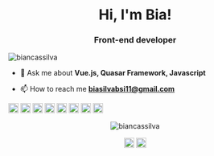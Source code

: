 <h1 align="center">Hi, I'm Bia!</h1>
<h3 align="center">Front-end developer</h3>
<p align="left"> <img src="https://komarev.com/ghpvc/?username=biancassilva" alt="biancassilva" /> </p>

- 💬 Ask me about **Vue.js, Quasar Framework, Javascript**

- 📫 How to reach me **biasilvabsi11@gmail.com**

<p align="left"><img src="https://konpa.github.io/devicon/devicon.git/icons/vuejs/vuejs-original-wordmark.svg" alt="vuejs" width="20" height="20"/> <img src="https://konpa.github.io/devicon/devicon.git/icons/css3/css3-original-wordmark.svg" alt="css3" width="20" height="20"/> <img src="https://konpa.github.io/devicon/devicon.git/icons/html5/html5-original-wordmark.svg" alt="html5" width="20" height="20"/> <img src="https://konpa.github.io/devicon/devicon.git/icons/javascript/javascript-original.svg" alt="javascript" width="20" height="20"/> <img src="https://konpa.github.io/devicon/devicon.git/icons/typescript/typescript-original.svg" alt="typescript" width="20" height="20"/> <img src="https://konpa.github.io/devicon/devicon.git/icons/php/php-original.svg" alt="php" width="20" height="20"/> <img src="https://konpa.github.io/devicon/devicon.git/icons/sass/sass-original.svg" alt="sass" width="20" height="20"/> <img src="https://konpa.github.io/devicon/devicon.git/icons/nodejs/nodejs-original-wordmark.svg" alt="nodejs" width="20" height="20"/></p><p align="center"> <img src="https://github-readme-stats.vercel.app/api?username=biancassilva&show_icons=true" alt="biancassilva" /> </p>

<p align="center">
<a href="https://linkedin.com/in/biancassilva" target="blank"><img align="center" src="https://cdn.jsdelivr.net/npm/simple-icons@3.0.1/icons/linkedin.svg" alt="biancassilva" height="20" width="20" /></a>
<a href="https://instagram.com/__biassilva" target="blank"><img align="center" src="https://cdn.jsdelivr.net/npm/simple-icons@3.0.1/icons/instagram.svg" alt="__biassilva" height="20" width="20" /></a>
</p>

